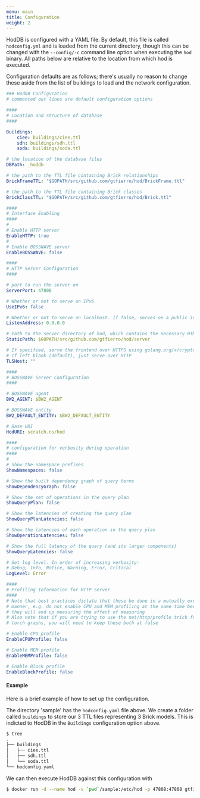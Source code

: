 ```yaml
---
menu: main
title: Configuration
weight: 2
---
```


HodDB is configured with a YAML file. By default, this file is called `hodconfig.yml` and is loaded from the current directory, though this can be changed with the `--config/-c` command line option when executing the `hod` binary. All paths below are relative to the location from which hod is executed.

Configuration defaults are as follows; there's usually no reason to change these aside from the list of buildings to load and the network configuration.

```yaml
### HodDB Configuration
# commented out lines are default configuration options

####
# Location and structure of database
####

Buildings:
    ciee: buildings/ciee.ttl
    sdh: buildings/sdh.ttl
    soda: buildings/soda.ttl

# the location of the database files
DBPath: _hoddb

# the path to the TTL file containing Brick relationships
BrickFrameTTL: "$GOPATH/src/github.com/gtfierro/hod/BrickFrame.ttl"

# the path to the TTL file containing Brick classes
BrickClassTTL: "$GOPATH/src/github.com/gtfierro/hod/Brick.ttl"

####
# Interface Enabling
####
#
# Enable HTTP server
EnableHTTP: true
#
# Enable BOSSWAVE server
EnableBOSSWAVE: false

####
# HTTP Server Configuration
####

# port to run the server on
ServerPort: 47808

# Whether or not to serve on IPv6
UseIPv6: false

# Whether or not to serve on localhost. If false, serves on a public interface
ListenAddress: 0.0.0.0

# Path to the server directory of hod, which contains the necessary HTML files
StaticPath: $GOPATH/src/github.com/gtfierro/hod/server

# If specified, serve the frontend over HTTPS using golang.org/x/crypto/acme/autocert
# If left blank (default), just serve over HTTP
TLSHost: ""

####
# BOSSWAVE Server Configuration
####

# BOSSWAVE agent
BW2_AGENT: $BW2_AGENT

# BOSSWAVE entity
BW2_DEFAULT_ENTITY: $BW2_DEFAULT_ENTITY

# Base URI
HodURI: scratch.ns/hod

####
# configuration for verbosity during operation
####
#
# Show the namespace prefixes
ShowNamespaces: false

# Show the built dependency graph of query terms
ShowDependencyGraph: false

# Show the set of operations in the query plan
ShowQueryPlan: false

# Show the latencies of creating the query plan
ShowQueryPlanLatencies: false

# Show the latencies of each operation in the query plan
ShowOperationLatencies: false

# Show the full latency of the query (and its larger components)
ShowQueryLatencies: false

# Set log level. In order of increasing verbosity:
# Debug, Info, Notice, Warning, Error, Critical
LogLevel: Error

####
# Profiling Information for HTTP Server
####
# Note that best practices dictate that these be done in a mutually exclusive
# manner, e.g. do not enable CPU and MEM profiling at the same time because
# they will end up measuring the effect of measuring
# Also note that if you are trying to use the net/http/profile trick for generating
# torch graphs, you will need to keep these both at false

# Enable CPU profile
EnableCPUProfile: false

# Enable MEM profile
EnableMEMProfile: false

# Enable Block profile
EnableBlockProfile: false
```

#### Example

Here is a brief example of how to set up the configuration.

The directory 'sample' has the `hodconfig.yaml` file above. We create a folder called `buildings` to store our 3 TTL files representing 3 Brick models. This is indicted to HodDB
in the `Buildings` configuration option above.

```bash
$ tree
.
├── buildings
│   ├── ciee.ttl
│   ├── sdh.ttl
│   └── soda.ttl
└── hodconfig.yaml
```

We can then execute HodDB against this configuration with

```bash
$ docker run -d --name hod -v `pwd`/sample:/etc/hod -p 47808:47808 gtfierro/hod:latest
```
